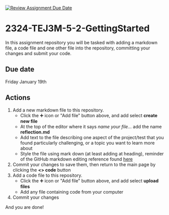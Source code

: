 [![Review Assignment Due Date](https://classroom.github.com/assets/deadline-readme-button-24ddc0f5d75046c5622901739e7c5dd533143b0c8e959d652212380cedb1ea36.svg)](https://classroom.github.com/a/ehnoR9tE)
# 2324-TEJ3M-5-2-GettingStarted
In this assignment repository you will be tasked with adding a markdown file, a code file and one other file into the repository, committing your changes and submit your code.
## Due date
Friday January 19th
## Actions
1) Add a new markdown file to this repository.
    - Click the ➕ icon or "Add file" button above, and add select **create new file**
    - At the top of the editor where it says *name your file...* add the name **reflection.md**
    - Add text to the file describing one aspect of the project/test that you found particularly challenging, or a topic you want to learn more about
    - Style the file using mark down (at least adding at heading), reminder of the GitHub markdown editing reference found [here](https://docs.github.com/en/get-started/writing-on-github/getting-started-with-writing-and-formatting-on-github/basic-writing-and-formatting-syntax)
2) Commit your changes to save them, then return to the main page by clicking the **<> code** button
3) Add a code file to this repository.
    - Click the ➕ icon or "Add file" button above, and add select **upload files**
    - Add any file containing code from your computer
4) Commit your changes

And you are done!
